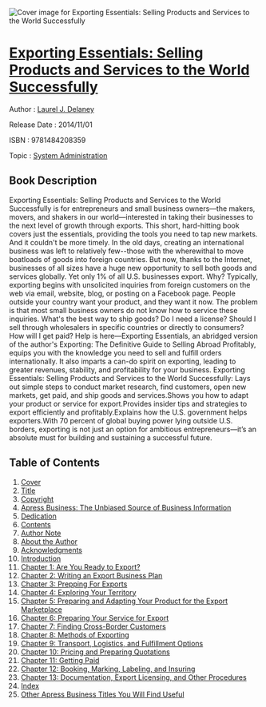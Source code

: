 ![Cover image for Exporting Essentials: Selling Products and Services to the World Successfully](https://imgdetail.ebookreading.net/cover/cover/system_admin/EB9781484208359.jpg)

[Exporting Essentials: Selling Products and Services to the World Successfully](https://ebookreading.net/view/book/Exporting+Essentials%3A+Selling+Products+and+Services+to+the+World+Successfully-EB9781484208359_1.html "Exporting Essentials: Selling Products and Services to the World Successfully")
====================================================================================================================

Author : [Laurel J. Delaney](https://ebookreading.net/search/author/Laurel+J.+Delaney)

Release Date : 2014/11/01

ISBN : 9781484208359

Topic : [System Administration](https://ebookreading.net/search/category/system-administration)

Book Description
-----------------

Exporting Essentials: Selling Products and Services to the World Successfully is for entrepreneurs and small business owners—the makers, movers, and shakers in our world—interested in taking their businesses to the next level of growth through exports. This short, hard-hitting book covers just the essentials, providing the tools you need to tap new markets. And it couldn't be more timely.
In the old days, creating an international business was left to relatively few--those with the wherewithal to move boatloads of goods into foreign countries. But now, thanks to the Internet, businesses of all sizes have a huge new opportunity to sell both goods and services globally. Yet only 1% of all U.S. businesses export. Why?
Typically, exporting begins with unsolicited inquiries from foreign customers on the web via email, website, blog, or posting on a Facebook page. People outside your country want your product, and they want it now. The problem is that most small business owners do not know how to service these inquiries. What's the best way to ship goods? Do I need a license? Should I sell through wholesalers in specific countries or directly to consumers? How will I get paid?
Help is here—Exporting Essentials, an abridged version of the author's Exporting: The Definitive Guide to Selling Abroad Profitably, equips you with the knowledge you need to sell and fulfill orders internationally. It also imparts a can-do spirit on exporting, leading to greater revenues, stability, and profitability for your business. Exporting Essentials: Selling Products and Services to the World Successfully:
Lays out simple steps to conduct market research, find customers, open new markets, get paid, and ship goods and services.Shows you how to adapt your product or service for export.Provides insider tips and strategies to export efficiently and profitably.Explains how the U.S. government helps exporters.With 70 percent of global buying power lying outside U.S. borders, exporting is not just an option for ambitious entrepreneurs—it’s an absolute must for building and sustaining a successful future.
              
Table of Contents
-----------------

1. [Cover](https://ebookreading.net/view/book/Exporting+Essentials%3A+Selling+Products+and+Services+to+the+World+Successfully-EB9781484208359_1.html)
1. [Title](https://ebookreading.net/view/book/Exporting+Essentials%3A+Selling+Products+and+Services+to+the+World+Successfully-EB9781484208359_2.html)
1. [Copyright](https://ebookreading.net/view/book/Exporting+Essentials%3A+Selling+Products+and+Services+to+the+World+Successfully-EB9781484208359_3.html)
1. [Apress Business: The Unbiased Source of Business Information](https://ebookreading.net/view/book/Exporting+Essentials%3A+Selling+Products+and+Services+to+the+World+Successfully-EB9781484208359_4.html)
1. [Dedication](https://ebookreading.net/view/book/Exporting+Essentials%3A+Selling+Products+and+Services+to+the+World+Successfully-EB9781484208359_5.html)
1. [Contents](https://ebookreading.net/view/book/Exporting+Essentials%3A+Selling+Products+and+Services+to+the+World+Successfully-EB9781484208359_6.html)
1. [Author Note](https://ebookreading.net/view/book/Exporting+Essentials%3A+Selling+Products+and+Services+to+the+World+Successfully-EB9781484208359_7.html)
1. [About the Author](https://ebookreading.net/view/book/Exporting+Essentials%3A+Selling+Products+and+Services+to+the+World+Successfully-EB9781484208359_8.html)
1. [Acknowledgments](https://ebookreading.net/view/book/Exporting+Essentials%3A+Selling+Products+and+Services+to+the+World+Successfully-EB9781484208359_9.html)
1. [Introduction](https://ebookreading.net/view/book/Exporting+Essentials%3A+Selling+Products+and+Services+to+the+World+Successfully-EB9781484208359_10.html)
1. [Chapter 1: Are You Ready to Export?](https://ebookreading.net/view/book/Exporting+Essentials%3A+Selling+Products+and+Services+to+the+World+Successfully-EB9781484208359_11.html)
1. [Chapter 2: Writing an Export Business Plan](https://ebookreading.net/view/book/Exporting+Essentials%3A+Selling+Products+and+Services+to+the+World+Successfully-EB9781484208359_12.html)
1. [Chapter 3: Prepping For Exports](https://ebookreading.net/view/book/Exporting+Essentials%3A+Selling+Products+and+Services+to+the+World+Successfully-EB9781484208359_13.html)
1. [Chapter 4: Exploring Your Territory](https://ebookreading.net/view/book/Exporting+Essentials%3A+Selling+Products+and+Services+to+the+World+Successfully-EB9781484208359_14.html)
1. [Chapter 5: Preparing and Adapting Your Product for the Export Marketplace](https://ebookreading.net/view/book/Exporting+Essentials%3A+Selling+Products+and+Services+to+the+World+Successfully-EB9781484208359_15.html)
1. [Chapter 6: Preparing Your Service for Export](https://ebookreading.net/view/book/Exporting+Essentials%3A+Selling+Products+and+Services+to+the+World+Successfully-EB9781484208359_16.html)
1. [Chapter 7: Finding Cross-Border Customers](https://ebookreading.net/view/book/Exporting+Essentials%3A+Selling+Products+and+Services+to+the+World+Successfully-EB9781484208359_17.html)
1. [Chapter 8: Methods of Exporting](https://ebookreading.net/view/book/Exporting+Essentials%3A+Selling+Products+and+Services+to+the+World+Successfully-EB9781484208359_18.html)
1. [Chapter 9: Transport, Logistics, and Fulfillment Options](https://ebookreading.net/view/book/Exporting+Essentials%3A+Selling+Products+and+Services+to+the+World+Successfully-EB9781484208359_19.html)
1. [Chapter 10: Pricing and Preparing Quotations](https://ebookreading.net/view/book/Exporting+Essentials%3A+Selling+Products+and+Services+to+the+World+Successfully-EB9781484208359_20.html)
1. [Chapter 11: Getting Paid](https://ebookreading.net/view/book/Exporting+Essentials%3A+Selling+Products+and+Services+to+the+World+Successfully-EB9781484208359_21.html)
1. [Chapter 12: Booking, Marking, Labeling, and Insuring](https://ebookreading.net/view/book/Exporting+Essentials%3A+Selling+Products+and+Services+to+the+World+Successfully-EB9781484208359_22.html)
1. [Chapter 13: Documentation, Export Licensing, and Other Procedures](https://ebookreading.net/view/book/Exporting+Essentials%3A+Selling+Products+and+Services+to+the+World+Successfully-EB9781484208359_23.html)
1. [Index](https://ebookreading.net/view/book/Exporting+Essentials%3A+Selling+Products+and+Services+to+the+World+Successfully-EB9781484208359_24.html)
1. [Other Apress Business Titles You Will Find Useful](https://ebookreading.net/view/book/Exporting+Essentials%3A+Selling+Products+and+Services+to+the+World+Successfully-EB9781484208359_25.html)
